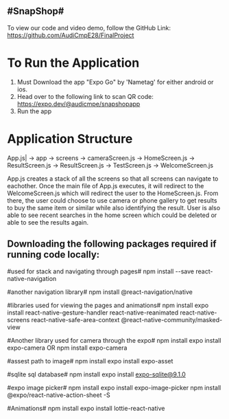 
## #SnapShop#

To view our code and video demo, follow the GitHub Link:
	https://github.com/AudiCmpE28/FinalProject


# To Run the Application
1) Must Download the app "Expo Go" by 'Nametag' for either android or ios.
2) Head over to the following link to scan QR code:
	https://expo.dev/@audicmpe/snapshopapp
3) Run the app


# Application Structure
App.js|
    -> app
      -> screens
        -> cameraScreen.js
        -> HomeScreen.js
        -> ResultScreen.js
        -> ResultScreen.js
        -> TestScreen.js
        -> WelcomeScreen.js
        

App.js creates a stack of all the screens so that all screens can navigate to 
eachother. Once the main file of App.js executes, it will redirect to the
WelcomeScreen.js which will redirect the user to the HomeScreen.js. From there, 
the user could choose to use camera or phone gallery to get results to buy
the same item or similar while also identifying the result. User is also able to 
see recent searches in the home screen which could be deleted or able to see
the results again.



## Downloading the following packages required if running code locally:
#used for stack and navigating through pages#
npm install --save react-native-navigation

#another navigation library#
npm install @react-navigation/native

#libraries used for viewing the pages and animations#
npm install expo install react-native-gesture-handler react-native-reanimated react-native-screens react-native-safe-area-context @react-native-community/masked-view

#Another library used for camera through the expo#
npm install expo install expo-camera
OR
npm install expo-camera

#assest path to image#
npm install expo install expo-asset

#sqlite sql database#
npm install expo install expo-sqlite@9.1.0

#expo image picker#
npm install expo install expo-image-picker
npm install @expo/react-native-action-sheet -S

#Animations#
npm install expo install lottie-react-native

